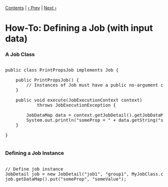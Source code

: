 <div class="secNavPanel"><a href=".">Contents</a> | <a href="MultipleSchedulers">&lsaquo;&nbsp;Prev</a> | <a href="ScheduleJob">Next&nbsp;&rsaquo;</a></div>





# How-To: Defining a Job (with input data)


### A Job Class

<pre>

public class PrintPropsJob implements Job {

	public PrintPropsJob() {
		// Instances of Job must have a public no-argument constructor.
	}

	public void execute(JobExecutionContext context)
			throws JobExecutionException {

		JobDataMap data = context.getJobDetail().getJobDataMap();
		System.out.println("someProp = " + data.getString("someProp"));
	}

}

</pre>

### Defining a Job Instance

<pre>

// Define job instance
JobDetail job = new JobDetail("job1", "group1", MyJobClass.class);
job.getDataMap().put("someProp", "someValue");

</pre>





